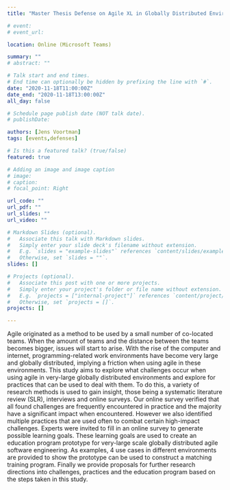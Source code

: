 ```yaml
---
title: "Master Thesis Defense on Agile XL in Globally Distributed Environments"

# event: 
# event_url: 

location: Online (Microsoft Teams)

summary: ""
# abstract: ""

# Talk start and end times.
# End time can optionally be hidden by prefixing the line with `#`.
date: "2020-11-18T11:00:00Z"
date_end: "2020-11-18T13:00:00Z"
all_day: false

# Schedule page publish date (NOT talk date).
# publishDate:

authors: [Jens Voortman]
tags: [events,defenses]

# Is this a featured talk? (true/false)
featured: true

# Adding an image and image caption
# image:
# caption: 
# focal_point: Right

url_code: ""
url_pdf: ""
url_slides: ""
url_video: ""

# Markdown Slides (optional).
#   Associate this talk with Markdown slides.
#   Simply enter your slide deck's filename without extension.
#   E.g. `slides = "example-slides"` references `content/slides/example-slides.md`.
#   Otherwise, set `slides = ""`.
slides: []

# Projects (optional).
#   Associate this post with one or more projects.
#   Simply enter your project's folder or file name without extension.
#   E.g. `projects = ["internal-project"]` references `content/project/deep-learning/index.md`.
#   Otherwise, set `projects = []`.
projects: []

---
```



Agile originated as a method to be used by a small number of co-located teams. When the amount of teams and the distance between the teams becomes bigger, issues will start to arise. 
With the rise of the computer and internet, programming-related work environments have become very large and globally distributed, implying a friction when using agile in these environments.
This study aims to explore what challenges occur when using agile in very-large globally distributed environments and explore for practices that can be used to deal with them. 
To do this, a variety of research methods is used to gain insight, those being a systematic literature review (SLR), interviews and online surveys.
Our online survey verified that all found challenges are frequently encountered in practice and the majority have a significant impact when encountered.
However we also identified multiple practices that are used often to combat certain high-impact challenges.
Experts were invited to fill in an online survey to generate possible learning goals.
These learning goals are used to create an education program prototype for very-large scale globally distributed agile software engineering.
As examples, 4 use cases in different environments are provided to show the prototype can be used to construct a matching training program.
Finally we provide proposals for further research directions into challenges, practices and the education program based on the steps taken in this study.

